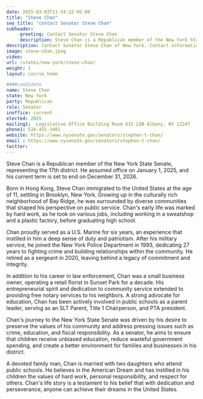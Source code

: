 ```yaml
---
date: 2025-03-03T11:54:12-05:00
title: "Steve Chan"
seo_title: "contact Senator Steve Chan"
subheader:
     greeting: Contact Senator Steve Chan
     description: Steve Chan is a Republican member of the New York State Senate, representing the 17th district. He assumed office on January 1, 2025, and his current term is set to end on December 31, 2026.
description: Contact Senator Steve Chan of New York. Contact information for Steve Chan includes email address, phone number, and mailing address.
image: steve-chan.jpeg
video:
url: /states/new-york/steve-chan/
weight: 1
layout: course_home

####candidate
name: Steve Chan
state: New York
party: Republican
role: Senator
inoffice: current
elected: 2025
mailing1:  Legislative Office Building Room 615 LOB Albany, NY 12247
phone1: 518-455-3401 
website: https://www.nysenate.gov/senators/stephen-t-chan/
email : https://www.nysenate.gov/senators/stephen-t-chan/
twitter: 
---
```

Steve Chan is a Republican member of the New York State Senate, representing the 17th district. He assumed office on January 1, 2025, and his current term is set to end on December 31, 2026.

Born in Hong Kong, Steve Chan immigrated to the United States at the age of 11, settling in Brooklyn, New York. Growing up in the culturally rich neighborhood of Bay Ridge, he was surrounded by diverse communities that shaped his perspective on public service. Chan's early life was marked by hard work, as he took on various jobs, including working in a sweatshop and a plastic factory, before graduating high school.

Chan proudly served as a U.S. Marine for six years, an experience that instilled in him a deep sense of duty and patriotism. After his military service, he joined the New York Police Department in 1993, dedicating 27 years to fighting crime and building relationships within the community. He retired as a sergeant in 2020, leaving behind a legacy of commitment and integrity.

In addition to his career in law enforcement, Chan was a small business owner, operating a retail florist in Sunset Park for a decade. His entrepreneurial spirit and dedication to community service extended to providing free notary services to his neighbors. A strong advocate for education, Chan has been actively involved in public schools as a parent leader, serving as an SLT Parent, Title 1 Chairperson, and PTA president.

Chan's journey to the New York State Senate was driven by his desire to preserve the values of his community and address pressing issues such as crime, education, and fiscal responsibility. As a senator, he aims to ensure that children receive unbiased education, reduce wasteful government spending, and create a better environment for families and businesses in his district.

A devoted family man, Chan is married with two daughters who attend public schools. He believes in the American Dream and has instilled in his children the values of hard work, personal responsibility, and respect for others. Chan's life story is a testament to his belief that with dedication and perseverance, anyone can achieve their dreams in the United States.
